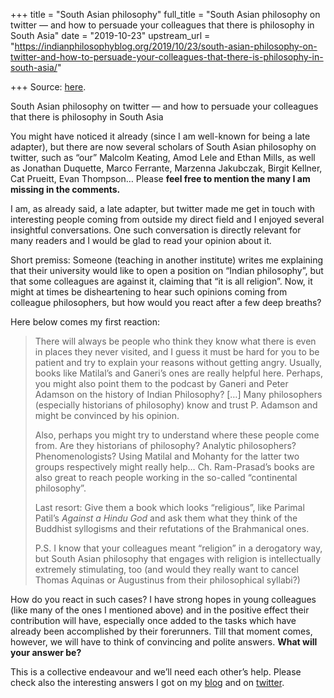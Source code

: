 +++
title = "South Asian philosophy"
full_title = "South Asian philosophy on twitter — and how to persuade your colleagues that there is philosophy in South Asia"
date = "2019-10-23"
upstream_url = "https://indianphilosophyblog.org/2019/10/23/south-asian-philosophy-on-twitter-and-how-to-persuade-your-colleagues-that-there-is-philosophy-in-south-asia/"

+++
Source: [here](https://indianphilosophyblog.org/2019/10/23/south-asian-philosophy-on-twitter-and-how-to-persuade-your-colleagues-that-there-is-philosophy-in-south-asia/).

South Asian philosophy on twitter — and how to persuade your colleagues that there is philosophy in South Asia

You might have noticed it already (since I am well-known for being a
late adapter), but there are now several scholars of South Asian
philosophy on twitter, such as “our” Malcolm Keating, Amod Lele and
Ethan Mills, as well as Jonathan Duquette, Marco Ferrante, Marzenna
Jakubczak, Birgit Kellner, Cat Prueitt, Evan Thompson… Please **feel
free to mention the many I am missing in the comments.**

I am, as already said, a late adapter, but twitter made me get in touch
with interesting people coming from outside my direct field and I
enjoyed several insightful conversations. One such conversation is
directly relevant for many readers and I would be glad to read your
opinion about it.

Short premiss: Someone (teaching in another institute) writes me
explaining that their university would like to open a position on
“Indian philosophy”, but that some colleagues are against it, claiming
that “it is all religion”. Now, it might at times be disheartening to
hear such opinions coming from colleague philosophers, but how would you
react after a few deep breaths?

Here below comes my first reaction:

> There will always be people who think they know what there is even in
> places they never visited, and I guess it must be hard for you to be
> patient and try to explain your reasons without getting angry.
> Usually, books like Matilal’s and Ganeri’s ones are really helpful
> here. Perhaps, you might also point them to the podcast by Ganeri and
> Peter Adamson on the history of Indian Philosophy? \[…\] Many
> philosophers (especially historians of philosophy) know and trust P.
> Adamson and might be convinced by his opinion.
>
> Also, perhaps you might try to understand where these people come
> from. Are they historians of philosophy? Analytic philosophers?
> Phenomenologists? Using Matilal and Mohanty for the latter two groups
> respectively might really help… Ch. Ram-Prasad’s books are also great
> to reach people working in the so-called “continental philosophy”.
>
> Last resort: Give them a book which looks “religious”, like Parimal
> Patil’s *Against a Hindu God* and ask them what they think of the
> Buddhist syllogisms and their refutations of the Brahmanical ones.
>
> P.S. I know that your colleagues meant “religion” in a derogatory way,
> but South Asian philosophy that engages with religion is
> intellectually extremely stimulating, too (and would they really want
> to cancel Thomas Aquinas or Augustinus from their philosophical
> syllabi?)

How do you react in such cases? I have strong hopes in young colleagues
(like many of the ones I mentioned above) and in the positive effect
their contribution will have, especially once added to the tasks which
have already been accomplished by their forerunners. Till that moment
comes, however, we will have to think of convincing and polite answers.
**What will your answer be?**

This is a collective endeavour and we’ll need each other’s help. Please
check also the interesting answers I got on my
[blog](http://elisafreschi.com/2019/10/19/south-asian-philosophy-on-twitter-and-how-to-persuade-your-colleagues-that-there-is-philosophy-in-south-asia/)
and on
[twitter](https://twitter.com/elisa_freschi/status/1185599266028437504).
